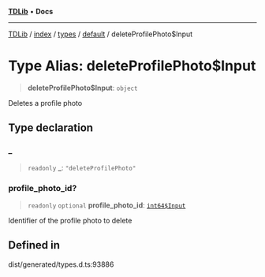 [**TDLib**](../../../../../../README.md) • **Docs**

***

[TDLib](../../../../../../modules.md) / [index](../../../../../README.md) / [types](../../../README.md) / [default](../README.md) / deleteProfilePhoto$Input

# Type Alias: deleteProfilePhoto$Input

> **deleteProfilePhoto$Input**: `object`

Deletes a profile photo

## Type declaration

### \_

> `readonly` **\_**: `"deleteProfilePhoto"`

### profile\_photo\_id?

> `readonly` `optional` **profile\_photo\_id**: [`int64$Input`](int64$Input-1.md)

Identifier of the profile photo to delete

## Defined in

dist/generated/types.d.ts:93886
